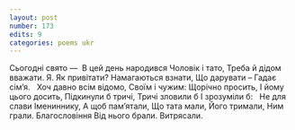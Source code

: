 ```yaml
---
layout: post
number: 173
edits: 9
categories: poems ukr
---
```


Сьогодні свято — 
В цей день народився
Чоловік і тато,
Треба й дідом вважати.
Я.
Як привітати?
Намагаються взнати,
Що дарувати – 
Гадає сімʼя.
 
Хоч давно всім відомо,
Своїм і чужим:
Щорічно просить,
І йому цього досить,
Підкинули б тричі,
Тричі зловили б
І зрозуміли б:
 
Не для слави 
Імениннику,
А щоб памʼятали,
Що тата мали,
Його тримали,
Ним грали.
Благословiння
Від нього брали.
Витрясали.
